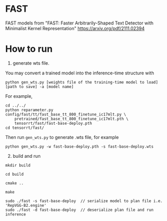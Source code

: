 # FAST

FAST models from
"FAST: Faster Arbitrarily-Shaped Text Detector with Minimalist Kernel Representation" <https://arxiv.org/pdf/2111.02394>

# How to run

1. generate wts file.

You may convert a trained model into the inference-time structure with

```
python gen_wts.py [weights file of the training-time model to load] [path to save] -a [model name]
```

For example,

```
cd ../../
python reparameter.py config/fast/tt/fast_base_tt_800_finetune_ic17mlt.py \
    pretrained/fast_base_tt_800_finetune_ic17mlt.pth \
    tensorrt/fast/fast-base-deploy.pth
cd tensorrt/fast/
```

Then run `gen_wts.py` to generate .wts file, for example

```
python gen_wts.py -w fast-base-deploy.pth -s fast-base-deploy.wts
```

2. build and run
```
mkdir build

cd build

cmake ..

make

sudo ./fast -s fast-base-deploy  // serialize model to plan file i.e. 'RepVGG-B2.engine'
sudo ./fast -d fast-base-deploy  // deserialize plan file and run inference
```

